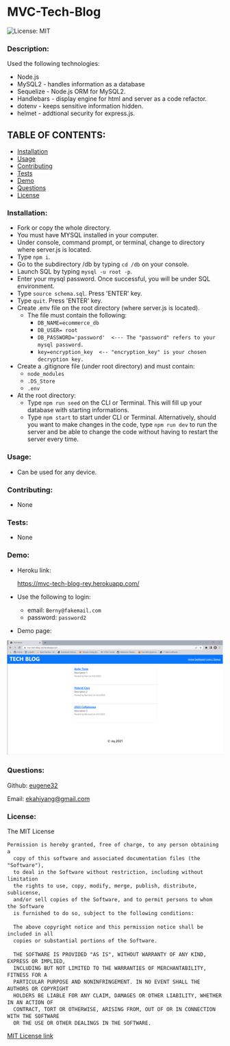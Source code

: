 # MVC-Tech-Blog

![License: MIT](https://img.shields.io/badge/License-MIT-yellow.svg)

### Description:  

Used the following technologies:
- Node.js
- MySQL2 - handles information as a database
- Sequelize - Node.js ORM for MySQL2.
- Handlebars - display engine for html and server as a code refactor.
- dotenv - keeps sensitive information hidden.
- helmet - addtional security for express.js.

## TABLE OF CONTENTS:

* [Installation](#installation)
* [Usage](#usage)
* [Contributing](#contributing)
* [Tests](#tests)
* [Demo](#demo)                                                        
* [Questions](#questions)
* [License](#license)

### Installation:    
- Fork or copy the whole directory.
- You must have MYSQL installed in your computer.
- Under console, command prompt, or terminal, change to directory where server.js is located.
- Type `npm i`.
- Go to the subdirectory /db by typing `cd /db` on your console.
- Launch SQL by typing `mysql -u root -p`.  
- Enter your mysql password.  Once successful, you will be under SQL environment.
- Type `source schema.sql`. Press 'ENTER' key.
- Type `quit`. Press 'ENTER' key.
- Create .env file on the root directory (where server.js is located).
    - The file must contain the following:
       - `DB_NAME=ecommerce_db`
       - `DB_USER= root`
       - `DB_PASSWORD='password'  <--- The "password" refers to your mysql password. `
       - `key=encryption_key  <-- "encryption_key" is your chosen decryption key.`
- Create a .gitignore file (under root directory) and must contain:
     - `node_modules`
     - `.DS_Store`
     - `.env`
- At the root directory:
    - Type `npm run seed` on the CLI or Terminal.  This will fill up your database with starting informations.
    - Type `npm start` to start under CLI or Terminal. Alternatively, should you want to make changes in the code, type `npm run dev` to run the server and be able to change the code without having to restart the server every time.


### Usage:  
- Can be used for any device.

### Contributing:  
- None

### Tests:  
- None

### Demo:  
- Heroku link:

    https://mvc-tech-blog-rey.herokuapp.com/

- Use the following to login:
    - email: `Berny@fakemail.com`
    - password: `password2`


- Demo page: 

![alt text][logo]

[logo]: public/demo/HomePage.png


### Questions: 

Github:  [eugene32](https://github.com/eugene32)

Email:   [ekahiyang@gmail.com](mailto:ekahiyang@gmail.com)


### License:  
The MIT License

	Permission is hereby granted, free of charge, to any person obtaining a 
      copy of this software and associated documentation files (the "Software"), 
      to deal in the Software without restriction, including without limitation 
      the rights to use, copy, modify, merge, publish, distribute, sublicense, 
      and/or sell copies of the Software, and to permit persons to whom the Software 
      is furnished to do so, subject to the following conditions:

      The above copyright notice and this permission notice shall be included in all 
      copies or substantial portions of the Software.
      
      THE SOFTWARE IS PROVIDED "AS IS", WITHOUT WARRANTY OF ANY KIND, EXPRESS OR IMPLIED, 
      INCLUDING BUT NOT LIMITED TO THE WARRANTIES OF MERCHANTABILITY, FITNESS FOR A 
      PARTICULAR PURPOSE AND NONINFRINGEMENT. IN NO EVENT SHALL THE AUTHORS OR COPYRIGHT 
      HOLDERS BE LIABLE FOR ANY CLAIM, DAMAGES OR OTHER LIABILITY, WHETHER IN AN ACTION OF 
      CONTRACT, TORT OR OTHERWISE, ARISING FROM, OUT OF OR IN CONNECTION WITH THE SOFTWARE 
      OR THE USE OR OTHER DEALINGS IN THE SOFTWARE.

[MIT License link](https://opensource.org/licenses/MIT)

